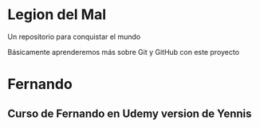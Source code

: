 # Legion del Mal
Un repositorio para conquistar el mundo

Básicamente aprenderemos más sobre Git y GitHub con este proyecto


# Fernando


## Curso de Fernando en Udemy version de Yennis
